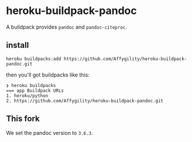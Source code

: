 # heroku-buildpack-pandoc

A buildpack provides `pandoc` and `pandoc-citeproc`.

## install

```
heroku buildpacks:add https://github.com/Affygility/heroku-buildpack-pandoc.git
```

then you'll got buildpacks like this:

```
❯ heroku buildpacks
=== app Buildpack URLs
1. heroku/python
2. https://github.com/Affygility/heroku-buildpack-pandoc.git
```

## This fork

We set the pandoc version to `3.6.3`.